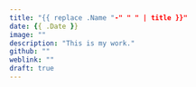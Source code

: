 ```yaml
---
title: "{{ replace .Name "-" " " | title }}"
date: {{ .Date }}
image: ""
description: "This is my work."
github: ""
weblink: ""
draft: true
---
```


